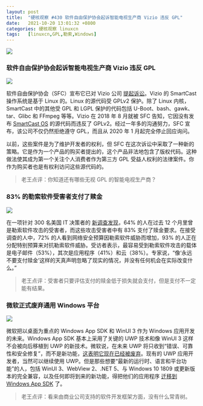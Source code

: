 ```yaml
---
layout: post
title:	"硬核观察 #430 软件自由保护协会起诉智能电视生产商 Vizio 违反 GPL"
date:	2021-10-20 13:01:32 +0800 
categories:	硬核观察 linuxcn 
tags:	[linuxcn,GPL,勒索,Windows]
---
```



![](/Asserts/Images//attachment/album/202110/20/125941sz7qdaawqp9daq4i.jpg)


### 软件自由保护协会起诉智能电视生产商 Vizio 违反 GPL


![](/Asserts/Images//attachment/album/202110/20/125955ccc1ccaww7qlhfgq.jpg)


软件自由保护协会（SFC）宣布它已对 Vizio 公司 [提起诉讼](https://sfconservancy.org/news/2021/oct/19/vizio-lawsuit/)。Vizio 的 SmartCast 操作系统是基于 Linux 的。Linux 的源代码受 GPLv2 保护。除了 Linux 内核，SmartCast 中的其他受 GPL 和 LGPL 保护的代码包括 U-Boot、bash、gawk、tar、Glibc 和 FFmpeg 等等。Vizio 在 2018 年 8 月就被 SFC 告知，它因没有发布 [SmartCast OS](https://www.vizio.com/en/smartcast) 的源代码而违反了 GPLv2。经过一年多的沟通努力，SFC 宣布，该公司不仅仍然拒绝遵守 GPL，而且从 2020 年 1 月起完全停止回应询问。


以前，这些案件是为了维护开发者的权利，但 SFC 在这次诉讼中采取了一种新的策略。它是作为一个产品的购买者提出的，这个产品非法地包含了版权代码。这种做法使其成为第一个关注个人消费者作为第三方 GPL 受益人权利的法律案件。你作为购买者也是有权利访问这些源代码的。



> 
> 老王点评：你知道还有哪些无视 GPL 的智能电视生产商？
> 
> 
> 


### 83% 的勒索软件受害者支付了赎金


![](/Asserts/Images//attachment/album/202110/20/130024seaj2mp4g4e2anlj.jpg)


在一项针对 300 名美国 IT 决策者的 [新调查发现](https://thycotic.com/resources/ransomware-survey-and-report-2021/)，64% 的人在过去 12 个月里曾是勒索软件攻击的受害者，而这些攻击受害者中有 83% 支付了赎金要求。在接受调查的人中，72% 的人看到网络安全预算因勒索软件威胁而增加，93% 的人正在分配特别预算来对抗勒索软件威胁。受访者表示，最容易受到勒索软件攻击的载体是电子邮件（53%），其次是应用程序（41%）和云（38%）。专家说，“像‘永远不要支付赎金’这样的天真声明忽略了现实的情况，并没有任何机会在实际改变什么。”



> 
> 老王点评：受害者只要评估支付的赎金低于损失就会支付，但是支付不一定能有结果。
> 
> 
> 


### 微软正式废弃通用 Windows 平台


![](/Asserts/Images//attachment/album/202110/20/130118jjnej1ukjjjkwe7f.png)


微软把以桌面为重点的 Windows App SDK 和 WinUI 3 作为 Windows 应用开发的未来。Windows App SDK 基本上采用了关键的 UWP 技术和像 WinUI 3 这样不会被向后移植到 UWP 的新技术。微软说，在未来 UWP 将只收到“错误、可靠性和安全修复”，而不是新功能，[这表明它现在已经被废弃](https://www.thurrott.com/dev/258377/microsoft-officially-deprecates-uwp)。现有的 UWP 应用开发者，当然可以继续使用 UWP。但是那些想要“最新的运行时、语言和平台功能”的人，包括 WinUI 3、WebView 2、.NET 5、与 Windows 10 1809 或更新版本的完全兼容，以及任何即将到来的新功能，得把他们的应用程序 [迁移到 Windows App SDK](https://docs.microsoft.com/en-us/windows/apps/windows-app-sdk/migrate-to-windows-app-sdk/overall-migration-strategy) 了。



> 
> 老王点评：看来由商业公司支持的软件开发框架方面，没有什么常青树。
> 
> 
>
